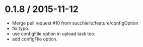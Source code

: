 
0.1.8 / 2015-11-12
==================

  * Merge pull request #10 from succhiello/feature/configOption
  * fix typo.
  * use configFile option in upload task too.
  * add configFile option.
